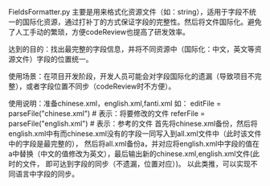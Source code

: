 
FieldsFormatter.py 主要是用来格式化资源文件（如：string），适用于字段不统一的国际化资源，通过打补丁的方式保证字段的完整性。然后将文件国际化。避免了人工手动的繁琐，方便codeReview也提高了研发效率。

达到的目的：找出最完整的字段信息，并将不同资源中（国际化：中文，英文等资源文件）字段的位置统一。

使用场景：在项目开发阶段，开发人员可能会对字段国际化的遗漏（导致项目不完整），或者字段位置不同步（codeReview时不方便）。

使用说明：准备chinese.xml，english.xml,fanti.xml
  如：
      editFile = parseFile("chinese.xml") # 表示：将要修改的文件
      referFile = parseFile("english.xml") # 表示：参考的文件
      首先将chinese.xml备份，然后将english.xml中有而chinese.xml没有的字段一同写入到all.xml文件中（此时该文件中的字段是最完整的），
      然后将all.xml备份a，并对应将english.xml中字段的值在a中替换（中文的值修改为英文），最后输出新的chinese.xml,english.xml文件(此时的文件，
      即可达到字段的同步（不遗漏，位置对应）)。
      以此类推，可以实现不同语言中字段的同步。
